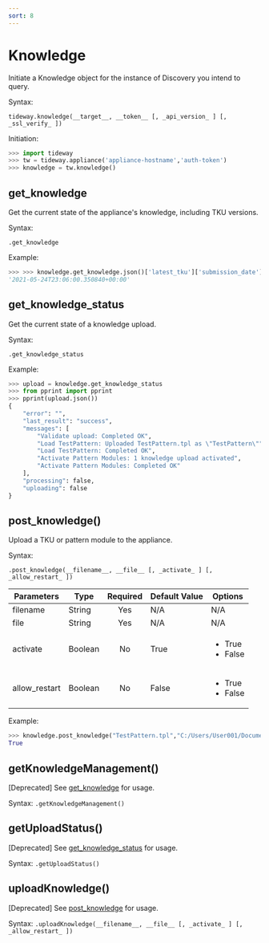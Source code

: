 ```yaml
---
sort: 8
---
```


# Knowledge

Initiate a Knowledge object for the instance of Discovery you intend to query.

Syntax:

```
tideway.knowledge(__target__, __token__ [, _api_version_ ] [, _ssl_verify_ ])
```

Initiation:

```python
>>> import tideway
>>> tw = tideway.appliance('appliance-hostname','auth-token')
>>> knowledge = tw.knowledge()
```

## get_knowledge

Get the current state of the appliance's knowledge, including TKU versions.

Syntax:

```
.get_knowledge
```

Example:

```python
>>> >>> knowledge.get_knowledge.json()['latest_tku']['submission_date']
'2021-05-24T23:06:00.350840+00:00'
```

## get_knowledge_status

Get the current state of a knowledge upload.

Syntax:

```
.get_knowledge_status
```

Example:

```python
>>> upload = knowledge.get_knowledge_status
>>> from pprint import pprint
>>> pprint(upload.json())
{
    "error": "",
    "last_result": "success",
    "messages": [
        "Validate upload: Completed OK",
        "Load TestPattern: Uploaded TestPattern.tpl as \"TestPattern\"",
        "Load TestPattern: Completed OK",
        "Activate Pattern Modules: 1 knowledge upload activated",
        "Activate Pattern Modules: Completed OK"
    ],
    "processing": false,
    "uploading": false
}
```

## post_knowledge()

Upload a TKU or pattern module to the appliance.

Syntax:

```
.post_knowledge(__filename__, __file__ [, _activate_ ] [, _allow_restart_ ])
```

| Parameters    | Type        | Required | Default Value | Options  |
| ------------- | ----------- | :------: | ------------- | -------- |
| filename      | String      | Yes      | N/A           | N/A      |
| file          | String      | Yes      | N/A           | N/A      |
| activate      | Boolean     | No       | True  | <ul><li>True</li><li>False</li></ul> |
| allow_restart | Boolean     | No       | False | <ul><li>True</li><li>False</li></ul> |

Example:

```python
>>> knowledge.post_knowledge("TestPattern.tpl","C:/Users/User001/Documents/TestPattern.tpl").ok
True
```

## getKnowledgeManagement()

[Deprecated] See [get_knowledge](#get_knowledge) for usage.

Syntax: `.getKnowledgeManagement()`

## getUploadStatus()

[Deprecated] See [get_knowledge_status](#get_knowledge_status) for usage.

Syntax: `.getUploadStatus()`

## uploadKnowledge()

[Deprecated] See [post_knowledge](#post_knowledge) for usage.

Syntax: `.uploadKnowledge(__filename__, __file__ [, _activate_ ] [, _allow_restart_ ])`